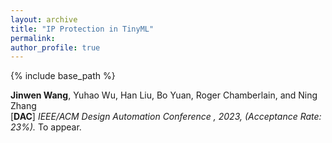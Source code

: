 ```yaml
---
layout: archive
title: "IP Protection in TinyML"
permalink:
author_profile: true
---
```


{% include base_path %}
                                 
**Jinwen Wang**, Yuhao Wu, Han Liu, Bo Yuan, Roger Chamberlain, and Ning Zhang <br>
[**DAC**] <i>IEEE/ACM Design Automation Conference , 2023, (Acceptance Rate: 23%).</i> To appear.                 

